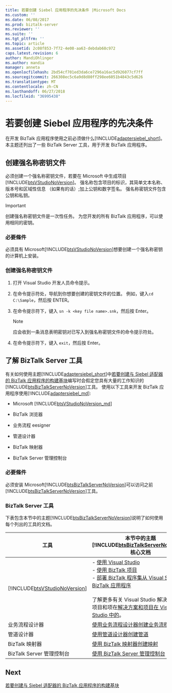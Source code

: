 ```yaml
---
title: 若要创建 Siebel 应用程序的先决条件 |Microsoft Docs
ms.custom: ''
ms.date: 06/08/2017
ms.prod: biztalk-server
ms.reviewer: ''
ms.suite: ''
ms.tgt_pltfrm: ''
ms.topic: article
ms.assetid: 2c08f853-7f72-4e08-aa63-debdab68c972
caps.latest.revision: 6
author: MandiOhlinger
ms.author: mandia
manager: anneta
ms.openlocfilehash: 2bd54cf701ed3da6ce7296a16ac5d926077cf7ff
ms.sourcegitcommit: 266308ec5c6a9d8d80ff298ee6051b4843c5d626
ms.translationtype: MT
ms.contentlocale: zh-CN
ms.lasthandoff: 06/27/2018
ms.locfileid: "36995438"
---
```

# <a name="prerequisites-to-create-siebel-applications"></a>若要创建 Siebel 应用程序的先决条件
在开发 BizTalk 应用程序使用之前必须做什么[!INCLUDE[adaptersiebel_short](../../includes/adaptersiebel-short-md.md)]。 本主题还列出了一些 BizTalk Server 工具，用于开发 BizTalk 应用程序。  

## <a name="create-a-strong-named-key-file"></a>创建强名称密钥文件

必须创建一个强名称密钥文件，若要在 Microsoft 中生成项目[!INCLUDE[btsVStudioNoVersion](../../includes/btsvstudionoversion-md.md)]。 强名称包含项目的标识，其简单文本名称、 版本号和区域性信息 （如果有的话）;加上公钥和数字签名。 强名称密钥文件包含公钥和私钥。  

> [!IMPORTANT]
>  创建强名称密钥文件是一次性任务。 为您开发的所有 BizTalk 应用程序，可以使用相同的密钥。  

### <a name="prerequisites"></a>必要條件  
 必须具有 Microsoft[!INCLUDE[btsVStudioNoVersion](../../includes/btsvstudionoversion-md.md)]想要创建一个强名称密钥的计算机上安装。  

### <a name="create-a-strong-name-key-file"></a>创建强名称密钥文件  

1.  打开 Visual Studio 开发人员命令提示。  

2.  在命令提示符处，导航到你想要创建的密钥文件的位置。 例如，键入`cd C:\Sample`，然后按 ENTER。  

3.  在命令提示符下，键入 `sn -k <key file name>.snk`，然后按 Enter。  

    > [!NOTE]
    >  应会收到一条消息表明密钥对已写入到强名称密钥文件的命令提示符处。  

4.  在命令提示符下，键入 `exit`，然后按 Enter。  

## <a name="learn-the-biztalk-server-tools"></a>了解 BizTalk Server 工具

有关如何使用主题[!INCLUDE[adaptersiebel_short](../../includes/adaptersiebel-short-md.md)]中[若要创建与 Siebel 适配器的 BizTalk 应用程序的构建基块](../../adapters-and-accelerators/adapter-siebel/building-blocks-to-create-biztalk-applications-with-the-siebel-adapter.md)编写时会假定您具有大量的工作知识的[!INCLUDE[btsBizTalkServerNoVersion](../../includes/btsbiztalkservernoversion-md.md)]工具。 使用以下工具来开发 BizTalk 应用程序使用[!INCLUDE[adaptersiebel_md](../../includes/adaptersiebel-md.md)]:  

- Microsoft [!INCLUDE[btsVStudioNoVersion_md](../../includes/btsvstudionoversion-md.md)] 

- BizTalk 浏览器  

- 业务流程 eesigner  

- 管道设计器  

- BizTalk 映射器  

- BizTalk Server 管理控制台  

### <a name="prerequisites"></a>必要條件  
 必须安装 Microsoft[!INCLUDE[btsBizTalkServerNoVersion](../../includes/btsbiztalkservernoversion-md.md)]可以访问之前[!INCLUDE[btsBizTalkServerNoVersion](../../includes/btsbiztalkservernoversion-md.md)]工具。  

### <a name="biztalk-server-tools"></a>BizTalk Server 工具  
 下表包含本节中的主题[!INCLUDE[btsBizTalkServerNoVersion](../../includes/btsbiztalkservernoversion-md.md)]说明了如何使用每个列出的工具的文档。  


|                                   工具                                    |                                                                                                                                                                                              本节中的主题[!INCLUDE[btsBizTalkServerNoVersion](../../includes/btsbiztalkservernoversion-md.md)]核心文档                                                                                                                                                                                               |
|---------------------------------------------------------------------------|---------------------------------------------------------------------------------------------------------------------------------------------------------------------------------------------------------------------------------------------------------------------------------------------------------------------------------------------------------------------------------------------------------------------------------------------------------------------------------------------------------------|
| [!INCLUDE[btsVStudioNoVersion](../../includes/btsvstudionoversion-md.md)] | -   [使用 Visual Studio](../../core/using-visual-studio.md) <br />-   [使用 BizTalk 项目](../../core/working-with-biztalk-projects.md)<br />-   [部署 BizTalk 程序集从 Visual Studio 到 BizTalk 应用程序](../../core/deploying-biztalk-assemblies-from-visual-studio-into-a-biztalk-application.md)<br /><br /> 了解更多有关 Visual Studio 解决方案、 项目和项在[解决方案和项目在 Visual Studio 中的](https://msdn.microsoft.com/library/b142f8e7.aspx)。 |
|                          业务流程设计器                           |                                                                                                                                                                                          [使用业务流程设计器创建业务流程](../../core/creating-orchestrations-using-orchestration-designer.md)                                                                                                                                                                                           |
|                             管道设计器                             |                                                                                                                                                                                                    [使用管道设计器创建管道](../../core/creating-pipelines-using-pipeline-designer.md)                                                                                                                                                                                                     |
|                              BizTalk 映射器                               |                                                                                                                                                                                                            [使用 BizTalk 映射器创建映射](../../core/creating-maps-using-biztalk-mapper.md)                                                                                                                                                                                                             |
|                   BizTalk Server 管理控制台                   |                                                                                                                                                                                               [使用 BizTalk Server 管理控制台](../../core/using-the-biztalk-server-administration-console.md)                                                                                                                                                                                                |

## <a name="next"></a>Next
[若要创建与 Siebel 适配器的 BizTalk 应用程序的构建基块](../../adapters-and-accelerators/adapter-siebel/building-blocks-to-create-biztalk-applications-with-the-siebel-adapter.md)
